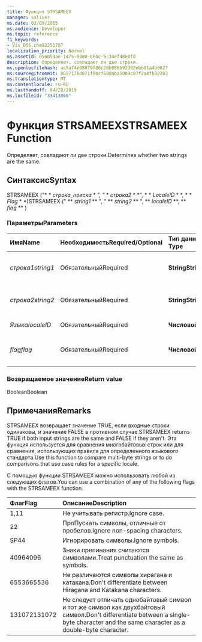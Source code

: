 ```yaml
---
title: Функция STRSAMEEX
manager: soliver
ms.date: 03/09/2015
ms.audience: Developer
ms.topic: reference
f1_keywords:
- Vis_DSS.chm82251787
localization_priority: Normal
ms.assetid: 056b54ae-1475-9480-6ebc-5c34ef48e0f8
description: Определяет, совпадают ли две строки.
ms.openlocfilehash: ac5a74e08079f86c28b086b92302ebb01a4b0627
ms.sourcegitcommit: 8657170d071f9bcf680aba50b9c07f2a4fb82283
ms.translationtype: MT
ms.contentlocale: ru-RU
ms.lasthandoff: 04/28/2019
ms.locfileid: "33413866"
---
```

# <a name="strsameex-function"></a><span data-ttu-id="420b0-103">Функция STRSAMEEX</span><span class="sxs-lookup"><span data-stu-id="420b0-103">STRSAMEEX Function</span></span>

<span data-ttu-id="420b0-104">Определяет, совпадают ли две строки.</span><span class="sxs-lookup"><span data-stu-id="420b0-104">Determines whether two strings are the same.</span></span>
  
## <a name="syntax"></a><span data-ttu-id="420b0-105">Синтаксис</span><span class="sxs-lookup"><span data-stu-id="420b0-105">Syntax</span></span>

<span data-ttu-id="420b0-106">STRSAMEEX ("\* \* *строка_поиска* \* *", "* \* *строка2* \* \*", \* \* *LocaleID* \* \*, \* \* *Flag* \* \*)</span><span class="sxs-lookup"><span data-stu-id="420b0-106">STRSAMEEX (" \*\* *string1* \*\* ", " \*\* *string2* \*\* ", \*\* *localeID* \*\*, \*\* *flag* \*\* )</span></span> 
  
### <a name="parameters"></a><span data-ttu-id="420b0-107">Параметры</span><span class="sxs-lookup"><span data-stu-id="420b0-107">Parameters</span></span>

|<span data-ttu-id="420b0-108">**Имя**</span><span class="sxs-lookup"><span data-stu-id="420b0-108">**Name**</span></span>|<span data-ttu-id="420b0-109">**Необходимость**</span><span class="sxs-lookup"><span data-stu-id="420b0-109">**Required/Optional**</span></span>|<span data-ttu-id="420b0-110">**Тип данных**</span><span class="sxs-lookup"><span data-stu-id="420b0-110">**Data Type**</span></span>|<span data-ttu-id="420b0-111">**Описание**</span><span class="sxs-lookup"><span data-stu-id="420b0-111">**Description**</span></span>|
|:-----|:-----|:-----|:-----|
| <span data-ttu-id="420b0-112">_строка1_</span><span class="sxs-lookup"><span data-stu-id="420b0-112">_string1_</span></span> <br/> |<span data-ttu-id="420b0-113">Обязательный</span><span class="sxs-lookup"><span data-stu-id="420b0-113">Required</span></span>  <br/> |<span data-ttu-id="420b0-114">**String**</span><span class="sxs-lookup"><span data-stu-id="420b0-114">**String**</span></span> <br/> |<span data-ttu-id="420b0-115">Первая сравниваемая строка.</span><span class="sxs-lookup"><span data-stu-id="420b0-115">The first string to compare.</span></span>  <br/> |
| <span data-ttu-id="420b0-116">_строка2_</span><span class="sxs-lookup"><span data-stu-id="420b0-116">_string2_</span></span> <br/> |<span data-ttu-id="420b0-117">Обязательный</span><span class="sxs-lookup"><span data-stu-id="420b0-117">Required</span></span>  <br/> |<span data-ttu-id="420b0-118">**String**</span><span class="sxs-lookup"><span data-stu-id="420b0-118">**String**</span></span> <br/> | <span data-ttu-id="420b0-119">Вторая сравниваемая строка.</span><span class="sxs-lookup"><span data-stu-id="420b0-119">The second string to compare.</span></span>  <br/> |
| <span data-ttu-id="420b0-120">_Языка_</span><span class="sxs-lookup"><span data-stu-id="420b0-120">_localeID_</span></span> <br/> |<span data-ttu-id="420b0-121">Обязательный</span><span class="sxs-lookup"><span data-stu-id="420b0-121">Required</span></span>  <br/> |<span data-ttu-id="420b0-122">**Числовой**</span><span class="sxs-lookup"><span data-stu-id="420b0-122">**Numeric**</span></span> <br/> |<span data-ttu-id="420b0-123">Код языка.</span><span class="sxs-lookup"><span data-stu-id="420b0-123">The locale ID code.</span></span>  <br/> |
| <span data-ttu-id="420b0-124">_flag_</span><span class="sxs-lookup"><span data-stu-id="420b0-124">_flag_</span></span> <br/> |<span data-ttu-id="420b0-125">Обязательный</span><span class="sxs-lookup"><span data-stu-id="420b0-125">Required</span></span>  <br/> |<span data-ttu-id="420b0-126">**Числовой**</span><span class="sxs-lookup"><span data-stu-id="420b0-126">**Numeric**</span></span> <br/> | <span data-ttu-id="420b0-127">Бит, указывающий тип сравнения.</span><span class="sxs-lookup"><span data-stu-id="420b0-127">A bit that specifies the type of comparison.</span></span>  <br/> |
   
### <a name="return-value"></a><span data-ttu-id="420b0-128">Возвращаемое значение</span><span class="sxs-lookup"><span data-stu-id="420b0-128">Return value</span></span>

<span data-ttu-id="420b0-129">Boolean</span><span class="sxs-lookup"><span data-stu-id="420b0-129">Boolean</span></span>
  
## <a name="remarks"></a><span data-ttu-id="420b0-130">Примечания</span><span class="sxs-lookup"><span data-stu-id="420b0-130">Remarks</span></span>

<span data-ttu-id="420b0-131">STRSAMEEX возвращает значение TRUE, если входные строки одинаковы, и значение FALSE в противном случае.</span><span class="sxs-lookup"><span data-stu-id="420b0-131">STRSAMEEX returns TRUE if both input strings are the same and FALSE if they aren't.</span></span> <span data-ttu-id="420b0-132">Эта функция используется для сравнения многобайтовых строк или для сравнения, использующих правила для определенного языкового стандарта.</span><span class="sxs-lookup"><span data-stu-id="420b0-132">Use this function to compare multi-byte strings or to do comparisons that use case rules for a specific locale.</span></span>
  
<span data-ttu-id="420b0-133">С помощью функции STRSAMEEX можно использовать любой из следующих флагов.</span><span class="sxs-lookup"><span data-stu-id="420b0-133">You can use a combination of any of the following flags with the STRSAMEEX function.</span></span>
  
|<span data-ttu-id="420b0-134">**Флаг**</span><span class="sxs-lookup"><span data-stu-id="420b0-134">**Flag**</span></span>|<span data-ttu-id="420b0-135">**Описание**</span><span class="sxs-lookup"><span data-stu-id="420b0-135">**Description**</span></span>|
|:-----|:-----|
|<span data-ttu-id="420b0-136">1,1</span><span class="sxs-lookup"><span data-stu-id="420b0-136">1</span></span>  <br/> |<span data-ttu-id="420b0-137">Не учитывать регистр.</span><span class="sxs-lookup"><span data-stu-id="420b0-137">Ignore case.</span></span>  <br/> |
|<span data-ttu-id="420b0-138">2</span><span class="sxs-lookup"><span data-stu-id="420b0-138">2</span></span>  <br/> |<span data-ttu-id="420b0-139">ПроПускать символы, отличные от пробелов.</span><span class="sxs-lookup"><span data-stu-id="420b0-139">Ignore non-spacing characters.</span></span>  <br/> |
|<span data-ttu-id="420b0-140">SP4</span><span class="sxs-lookup"><span data-stu-id="420b0-140">4</span></span>  <br/> |<span data-ttu-id="420b0-141">Игнорировать символы.</span><span class="sxs-lookup"><span data-stu-id="420b0-141">Ignore symbols.</span></span>  <br/> |
|<span data-ttu-id="420b0-142">4096</span><span class="sxs-lookup"><span data-stu-id="420b0-142">4096</span></span>  <br/> |<span data-ttu-id="420b0-143">Знаки препинания считаются символами.</span><span class="sxs-lookup"><span data-stu-id="420b0-143">Treat punctuation the same as symbols.</span></span>  <br/> |
|<span data-ttu-id="420b0-144">65536</span><span class="sxs-lookup"><span data-stu-id="420b0-144">65536</span></span>  <br/> |<span data-ttu-id="420b0-145">Не различаются символы хирагана и катакана.</span><span class="sxs-lookup"><span data-stu-id="420b0-145">Don't differentiate between Hiragana and Katakana characters.</span></span>  <br/> |
|<span data-ttu-id="420b0-146">131072</span><span class="sxs-lookup"><span data-stu-id="420b0-146">131072</span></span>  <br/> |<span data-ttu-id="420b0-147">Не следует отличать однобайтовый символ и тот же символ как двухбайтовый символ.</span><span class="sxs-lookup"><span data-stu-id="420b0-147">Don't differentiate between a single-byte character and the same character as a double-byte character.</span></span>  <br/> |
   

